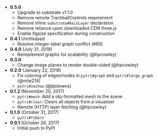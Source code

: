 - **0.5.0**
    - Upgrade to substrate v1.1.0
    - Remove remote TrackballControls requirement
    - Remove inline `substrate#AxisLayer` declaration
    - Remove reliance upon downloaded CDN three.js
    - Enable figsize specification during construction
- **0.4.1** Unreleased
    - Resolve integer-label graph conflict (#80)
- **0.4.0** (July 31, 2018)
    - Reimplement graphs for scalability (@hpcowley)
- **0.3.0**
    - Change image planes to render double-sided (@hpcowley)
- **0.2.0** (January 22, 2018)
    - Fix coloring of edges/nodes in `pytri#graph` and `pytri#large_graph` (@mlw214)
    - `pytri#imshow` (@jtpdowns)
- **0.1.2** (November 20, 2017)
    - `pytri#mesh`: Add a obj-formatted mesh to the scene
    - `pytri#clear`: Clears all objects from a visualizer
    - Remote (HTTP) layer fetching (@hpcowley)
- **0.1.0** (October 31, 2017)
    - `pytri#fibers`
- **0.0.1** (October 26, 2017)
    - Initial push to PyPI
